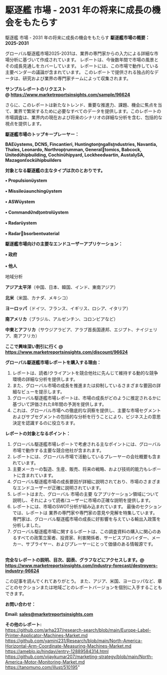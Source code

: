 # 駆逐艦 市場 - 2031 年の将来に成長の機会をもたらす
 駆逐艦 市場 - 2031 年の将来に成長の機会をもたらす
<strong><b>駆逐艦市場の概要：2025-2031</b></strong>

グローバル駆逐艦市場2025-2031は、業界の専門家からの入力による詳細な市場分析に基づいて作成されています。 レポートは、今後数年間で市場の風景とその成長見通しをカバーしています。 レポートには、この市場で動作している主要ベンダーの議論が含まれています。 このレポートで提供される独占的なデータは、研究および業界の専門家チームによって収集されます。

<strong>サンプルレポートのリクエスト @ <a href=https://www.marketreportsinsights.com/sample/96624>https://www.marketreportsinsights.com/sample/96624</a></strong>

さらに、このレポートは新たなトレンド、重要な推進力、課題、機会に焦点を当て、業界で繁栄するために必要なすべてのデータを提供します。このレポートの市場調査は、業界内の現在および将来のシナリオの詳細な分析を含む、包括的な視点を提供します。

<strong>駆逐艦市場のトップキープレーヤー：</strong>

<strong>BAEystems, DCNS, Fincantieri, Huntingtonngallsndustries, Navantia, Thales, Leonardo, Northroprumman, Generaltomics, Babcock, Unitedhipbuilding, Cochinhipyard, Lockheedartin, AustalSA, Mazagonockhipbuilders</strong>

<strong><b>対象となる駆逐艦の主なタイプは次のとおりです。</b></strong>

<strong>• Propulsionystem<br><br>• Missileaunchingystem<br><br>• ASWystem<br><br>• Commandndontrolystem<br><br>• Radarystem<br><br>• Radarbsorbentaterial</strong>

<strong><b>駆逐艦市場向けの主要なエンドユーザーアプリケーション：</b></strong>

<strong>• 政府<br><br>• 他人</strong>

 地域分析

<strong><b>アジア太平洋</b></strong>（中国、日本、韓国、インド、東南アジア）

<strong><b>北米</b></strong>（米国、カナダ、メキシコ）

<strong><b>ヨーロッパ</b></strong>（ドイツ、フランス、イギリス、ロシア、イタリア）

<strong><b>南アメリカ</b></strong>（ブラジル、アルゼンチン、コロンビアなど）

<strong><b>中東とアフリカ</b></strong>（サウジアラビア、アラブ首長国連邦、エジプト、ナイジェリア、南アフリカ）

<strong>ここで興味深い割引に行く @ <a href=https://www.marketreportsinsights.com/discount/96624>https://www.marketreportsinsights.com/discount/96624</a></strong>

<strong><b>グローバル駆逐艦市場レポートを購入する理由：</b></strong>
<ol>
  <li>レポートは、読者/クライアントを競合他社に先んじて維持する動的な競争環境の詳細な分析を提供します。</li>
  <li>また、グローバル市場の成長を推進または抑制しているさまざまな要因の詳細なビューを提示します。</li>
  <li>グローバル駆逐艦市場レポートは、市場の成長がどのように推定されるかに基づいて評価された8年間の予測を提供します。</li>
  <li>これは、グローバル市場への徹底的な洞察を提供し、主要な市場セグメントおよびサブセグメントの包括的な分析を行うことにより、ビジネス上の意思決定を認識するのに役立ちます。</li>
</ol>
<strong><b>レポートの対象となるポイント：</b></strong>
<ol>
  <li>グローバル駆逐艦市場レポートで考慮される主なポイントには、グローバル市場で動作する主要な競合他社が含まれます。</li>
  <li>レポートには、グローバル市場で活動しているプレーヤーの会社概要も含まれています。</li>
  <li>主要メーカーの製造、生産、販売、将来の戦略、および技術的能力もレポートに含まれています。</li>
  <li>グローバル駆逐艦市場の成長要因が詳細に説明されており、市場のさまざまなエンドユーザーが正確に説明されています。</li>
  <li>レポートはまた、グローバル 市場の主要 なアプリケーション領域について説明し、それによって読者/ユーザーに市場の正確な説明を提供します。</li>
  <li>レポートには、市場のSWOT分析が組み込まれています。 最後のセクションでは、レポートは 業界の専門家や専門家の意見や見解を特集しています。 専門家は、グローバル駆逐艦市場の成長に好影響を与えている輸出入政策を分析しました。</li>
  <li>グローバル駆逐艦市場に関するレポートは、この調査資料の購入に関心のあるすべての政策立案者、投資家、利害関係者、サービスプロバイダー、メーカー、サプライヤー、およびプレーヤーにとって価値のある情報源です。</li>
</ol><br>
<strong>完全なレポートの説明、目次、図表、グラフなどにアクセスします。@ <a href=https://www.marketreportsinsights.com/industry-forecast/destroyers-industry-96624>https://www.marketreportsinsights.com/industry-forecast/destroyers-industry-96624</a></strong>

この記事を読んでくれてありがとう。 また、アジア、米国、ヨーロッパなど、章ごとのセクションまたは地域ごとのレポートバージョンを個別に入手することもできます。

<strong><b>お問い合わせ：</b></strong>

<strong>Email: </strong><a href=mailto:sales@marketreportsinsights.com><strong>sales@marketreportsinsights.com</strong></a>

<strong>その他のレポート:</strong>
<br>
<a href=https://github.com/arha237/research-search/blob/main/Europe-Label-Printer-Applicator-Machines-Market.md>https://github.com/arha237/research-search/blob/main/Europe-Label-Printer-Applicator-Machines-Market.md</a>
<br>
<a href=https://github.com/yamini231/Research/blob/main/North-America-Horizontal-Arm-Coordinate-Measuring-Machines-Market.md>https://github.com/yamini231/Research/blob/main/North-America-Horizontal-Arm-Coordinate-Measuring-Machines-Market.md</a>
<br>
<a href=https://ameblo.jp/hindavi/entry-12889584314.html>https://ameblo.jp/hindavi/entry-12889584314.html</a>
<br>
<a href=https://github.com/vijaykumar207/marketing-strategy/blob/main/North-America-Motor-Monitoring-Market.md>https://github.com/vijaykumar207/marketing-strategy/blob/main/North-America-Motor-Monitoring-Market.md</a>
<br>
<a href=https://tanomuno.com/illust/510195>https://tanomuno.com/illust/510195</a>"

